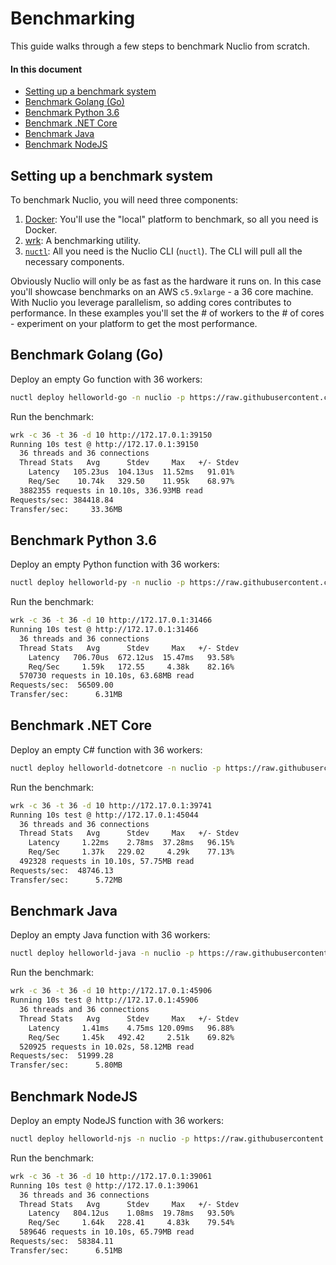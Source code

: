 # Benchmarking

This guide walks through a few steps to benchmark Nuclio from scratch.

#### In this document
- [Setting up a benchmark system](#setting-up-a-benchmark-system)
- [Benchmark Golang (Go)](#benchmark-golang-go)
- [Benchmark Python 3.6](#benchmark-python-36)
- [Benchmark .NET Core](#benchmark-net-core)
- [Benchmark Java](#benchmark-java)
- [Benchmark NodeJS](#benchmark-nodejs)

## Setting up a benchmark system

To benchmark Nuclio, you will need three components:

1. [Docker](https://www.docker.com): You'll use the "local" platform to benchmark, so all you need is Docker.
2. [wrk](https://github.com/wg/wrk/wiki/Installing-Wrk-on-Linux): A benchmarking utility.
3. [`nuctl`](https://github.com/nuclio/nuclio/releases): All you need is the Nuclio CLI (`nuctl`). The CLI will pull all the necessary components.

Obviously Nuclio will only be as fast as the hardware it runs on. In this case you'll showcase benchmarks on an AWS `c5.9xlarge` - a 36 core machine. With Nuclio you leverage parallelism, so adding cores contributes to performance. In these examples you'll set the # of workers to the # of cores - experiment on your platform to get the most performance.

## Benchmark Golang (Go)

Deploy an empty Go function with 36 workers:
```sh
nuctl deploy helloworld-go -n nuclio -p https://raw.githubusercontent.com/nuclio/nuclio/development/hack/examples/golang/empty/empty.go --platform local --triggers '{"mh": {"kind": "http", "maxWorkers": 36}}'
```

Run the benchmark:
```sh
wrk -c 36 -t 36 -d 10 http://172.17.0.1:39150
Running 10s test @ http://172.17.0.1:39150
  36 threads and 36 connections
  Thread Stats   Avg      Stdev     Max   +/- Stdev
    Latency   105.23us  104.13us  11.52ms   91.01%
    Req/Sec    10.74k   329.50    11.95k    68.97%
  3882355 requests in 10.10s, 336.93MB read
Requests/sec: 384418.84
Transfer/sec:     33.36MB
```

## Benchmark Python 3.6
Deploy an empty Python function with 36 workers:
```sh
nuctl deploy helloworld-py -n nuclio -p https://raw.githubusercontent.com/nuclio/nuclio/development/hack/examples/python/empty/empty.py --platform local --triggers '{"mh": {"kind": "http", "maxWorkers": 36}}' --runtime python --handler empty:handler
```

Run the benchmark:
```sh
wrk -c 36 -t 36 -d 10 http://172.17.0.1:31466
Running 10s test @ http://172.17.0.1:31466
  36 threads and 36 connections
  Thread Stats   Avg      Stdev     Max   +/- Stdev
    Latency   706.70us  672.12us  15.47ms   93.58%
    Req/Sec     1.59k   172.55     4.38k    82.16%
  570730 requests in 10.10s, 63.68MB read
Requests/sec:  56509.00
Transfer/sec:      6.31MB
```

## Benchmark .NET Core

Deploy an empty C# function with 36 workers:
``` sh
nuctl deploy helloworld-dotnetcore -n nuclio -p https://raw.githubusercontent.com/nuclio/nuclio/development/hack/examples/dotnetcore/empty/empty.cs --platform local --triggers '{"mh": {"kind": "http", "maxWorkers": 36}}' --runtime dotnetcore --handler nuclio:empty
```

Run the benchmark:
```sh
wrk -c 36 -t 36 -d 10 http://172.17.0.1:39741
Running 10s test @ http://172.17.0.1:45044
  36 threads and 36 connections
  Thread Stats   Avg      Stdev     Max   +/- Stdev
    Latency     1.22ms    2.78ms  37.28ms   96.15%
    Req/Sec     1.37k   229.02     4.29k    77.13%
  492328 requests in 10.10s, 57.75MB read
Requests/sec:  48746.13
Transfer/sec:      5.72MB
```

## Benchmark Java

Deploy an empty Java function with 36 workers:
```sh
nuctl deploy helloworld-java -n nuclio -p https://raw.githubusercontent.com/nuclio/nuclio/development/hack/examples/java/empty/EmptyHandler.java --platform local --triggers '{"mh": {"kind": "http", "maxWorkers": 36}}' --runtime java --handler EmptyHandler
```

Run the benchmark:
```sh
wrk -c 36 -t 36 -d 10 http://172.17.0.1:45906
Running 10s test @ http://172.17.0.1:45906
  36 threads and 36 connections
  Thread Stats   Avg      Stdev     Max   +/- Stdev
    Latency     1.41ms    4.75ms 120.09ms   96.88%
    Req/Sec     1.45k   492.42     2.51k    69.82%
  520925 requests in 10.02s, 58.12MB read
Requests/sec:  51999.28
Transfer/sec:      5.80MB
```

## Benchmark NodeJS

Deploy an empty NodeJS function with 36 workers:
```sh
nuctl deploy helloworld-njs -n nuclio -p https://raw.githubusercontent.com/nuclio/nuclio/development/hack/examples/nodejs/empty/empty.js --platform local --triggers '{"mh": {"kind": "http", "maxWorkers": 36}}' --runtime nodejs --handler empty:handler
```

Run the benchmark:
```sh
wrk -c 36 -t 36 -d 10 http://172.17.0.1:39061
Running 10s test @ http://172.17.0.1:39061
  36 threads and 36 connections
  Thread Stats   Avg      Stdev     Max   +/- Stdev
    Latency   804.12us    1.08ms  19.78ms   93.50%
    Req/Sec     1.64k   228.41     4.83k    79.54%
  589646 requests in 10.10s, 65.79MB read
Requests/sec:  58384.11
Transfer/sec:      6.51MB
```

